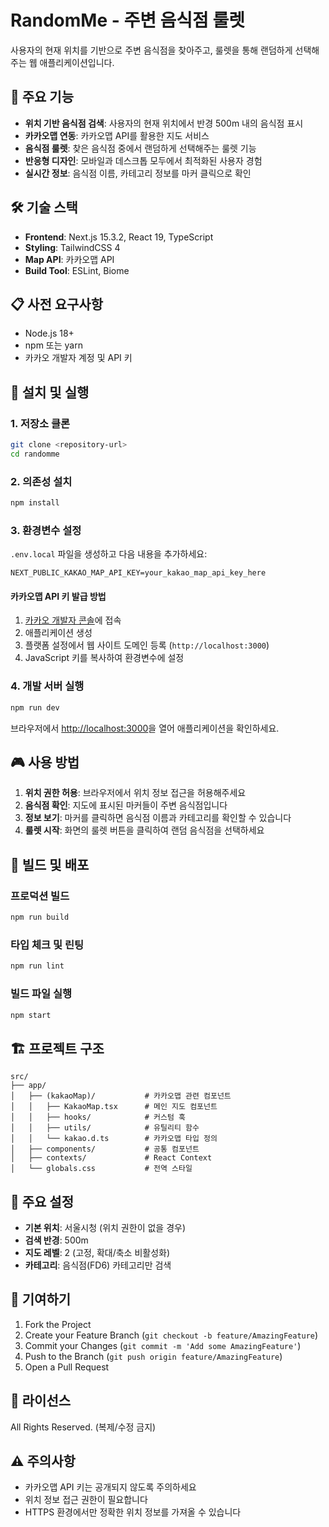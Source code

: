 # RandomMe - 주변 음식점 룰렛

사용자의 현재 위치를 기반으로 주변 음식점을 찾아주고, 룰렛을 통해 랜덤하게 선택해주는 웹 애플리케이션입니다.

## 🎯 주요 기능

- **위치 기반 음식점 검색**: 사용자의 현재 위치에서 반경 500m 내의 음식점 표시
- **카카오맵 연동**: 카카오맵 API를 활용한 지도 서비스
- **음식점 룰렛**: 찾은 음식점 중에서 랜덤하게 선택해주는 룰렛 기능
- **반응형 디자인**: 모바일과 데스크톱 모두에서 최적화된 사용자 경험
- **실시간 정보**: 음식점 이름, 카테고리 정보를 마커 클릭으로 확인

## 🛠 기술 스택

- **Frontend**: Next.js 15.3.2, React 19, TypeScript
- **Styling**: TailwindCSS 4
- **Map API**: 카카오맵 API
- **Build Tool**: ESLint, Biome

## 📋 사전 요구사항

- Node.js 18+ 
- npm 또는 yarn
- 카카오 개발자 계정 및 API 키

## 🚀 설치 및 실행

### 1. 저장소 클론
```bash
git clone <repository-url>
cd randomme
```

### 2. 의존성 설치
```bash
npm install
```

### 3. 환경변수 설정
`.env.local` 파일을 생성하고 다음 내용을 추가하세요:

```env
NEXT_PUBLIC_KAKAO_MAP_API_KEY=your_kakao_map_api_key_here
```

#### 카카오맵 API 키 발급 방법
1. [카카오 개발자 콘솔](https://developers.kakao.com/)에 접속
2. 애플리케이션 생성
3. 플랫폼 설정에서 웹 사이트 도메인 등록 (`http://localhost:3000`)
4. JavaScript 키를 복사하여 환경변수에 설정

### 4. 개발 서버 실행
```bash
npm run dev
```

브라우저에서 [http://localhost:3000](http://localhost:3000)을 열어 애플리케이션을 확인하세요.

## 🎮 사용 방법

1. **위치 권한 허용**: 브라우저에서 위치 정보 접근을 허용해주세요
2. **음식점 확인**: 지도에 표시된 마커들이 주변 음식점입니다
3. **정보 보기**: 마커를 클릭하면 음식점 이름과 카테고리를 확인할 수 있습니다
4. **룰렛 시작**: 화면의 룰렛 버튼을 클릭하여 랜덤 음식점을 선택하세요

## 📝 빌드 및 배포

### 프로덕션 빌드
```bash
npm run build
```

### 타입 체크 및 린팅
```bash
npm run lint
```

### 빌드 파일 실행
```bash
npm start
```

## 🏗 프로젝트 구조

```
src/
├── app/
│   ├── (kakaoMap)/           # 카카오맵 관련 컴포넌트
│   │   ├── KakaoMap.tsx      # 메인 지도 컴포넌트
│   │   ├── hooks/            # 커스텀 훅
│   │   ├── utils/            # 유틸리티 함수
│   │   └── kakao.d.ts        # 카카오맵 타입 정의
│   ├── components/           # 공통 컴포넌트
│   ├── contexts/             # React Context
│   └── globals.css           # 전역 스타일
```

## 🔧 주요 설정

- **기본 위치**: 서울시청 (위치 권한이 없을 경우)
- **검색 반경**: 500m
- **지도 레벨**: 2 (고정, 확대/축소 비활성화)
- **카테고리**: 음식점(FD6) 카테고리만 검색

## 🤝 기여하기

1. Fork the Project
2. Create your Feature Branch (`git checkout -b feature/AmazingFeature`)
3. Commit your Changes (`git commit -m 'Add some AmazingFeature'`)
4. Push to the Branch (`git push origin feature/AmazingFeature`)
5. Open a Pull Request

## 📄 라이선스

All Rights Reserved. (복제/수정 금지)

## ⚠️ 주의사항

- 카카오맵 API 키는 공개되지 않도록 주의하세요
- 위치 정보 접근 권한이 필요합니다
- HTTPS 환경에서만 정확한 위치 정보를 가져올 수 있습니다